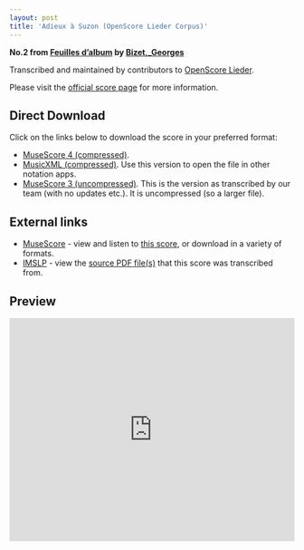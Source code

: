 ```yaml
---
layout: post
title: 'Adieux à Suzon (OpenScore Lieder Corpus)'
---
```


__No.2 from [Feuilles d’album](https://fourscoreandmore.org/OpenScore/Bizet%2C_Georges/Feuilles_d%E2%80%99album/) by [Bizet,_Georges](https://fourscoreandmore.org/OpenScore/Bizet%2C_Georges)__

Transcribed and maintained by contributors to [OpenScore Lieder].

Please visit the [official score page] for more information.

[official score page]: https://musescore.com/openscore-lieder-corpus/scores/5079502
[OpenScore Lieder]: https://musescore.com/openscore-lieder-corpus

## Direct Download

Click on the links below to download the score in your preferred format:
- [MuseScore 4 (compressed)](https://fourscoreandmore.org/OpenScore/Bizet%2C_Georges/Feuilles_d%E2%80%99album/2_Adieux_%C3%A0_Suzon.mscz).
- [MusicXML (compressed)](https://fourscoreandmore.org/OpenScore/Bizet%2C_Georges/Feuilles_d%E2%80%99album/2_Adieux_%C3%A0_Suzon.mxl). Use this version to open the file in other notation apps.
- [MuseScore 3 (uncompressed)](https://raw.githubusercontent.com/OpenScore/Lieder/refs/heads/main/scores/Bizet%2C_Georges/Feuilles_d%E2%80%99album/2_Adieux_%C3%A0_Suzon/lc5079502.mscx). This is the version as transcribed by our team (with no updates etc.). It is uncompressed (so a larger file).

## External links

- [MuseScore] - view and listen to [this score][MuseScore], or download in a variety of formats.
- [IMSLP] - view the [source PDF file(s)][IMSLP] that this score was transcribed from.

[MuseScore]: https://musescore.com/score/5079502
[IMSLP]: https://imslp.org/wiki/Special:ReverseLookup/83315

## Preview

<iframe width="100%" height="394" src="https://musescore.com/openscore-lieder-corpus/scores/5079502/embed" frameborder="0" allowfullscreen allow="autoplay; fullscreen"></iframe>
